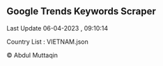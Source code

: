 

## Google Trends Keywords Scraper 
 
Last Update 06-04-2023 , 09:10:14

Country List :
VIETNAM.json



© Abdul Muttaqin 
